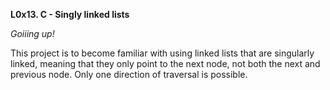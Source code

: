 **L0x13. C - Singly linked lists**

*Goiiing up!*

This project is to become familiar with using linked lists that are singularly
linked, meaning that they only point to the next node, not both the next and
previous node. Only one direction of traversal is possible.

